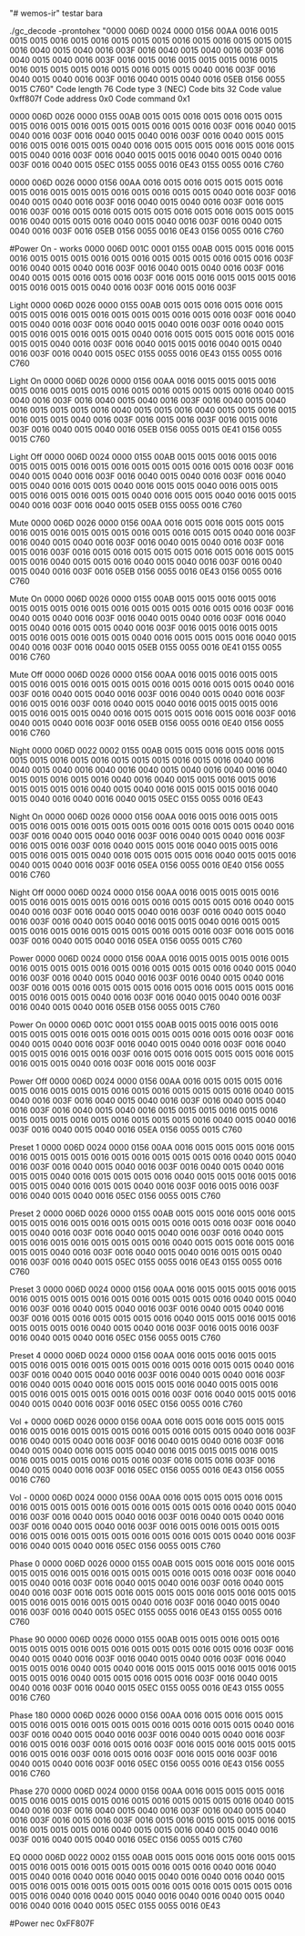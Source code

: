 "# wemos-ir" 
testar bara

./gc_decode -prontohex "0000 006D 0024 0000 0156 00AA 0016 0015 0015 0015 0016 0015 0016 0015 0015 0015 0016 0015 0016 0015 0015 0015 0016 0040 0015 0040 0016 003F 0016 0040 0015 0040 0016 003F 0016 0040 0015 0040 0016 003F 0016 0015 0016 0015 0015 0015 0016 0015 0016 0015 0015 0015 0016 0015 0016 0015 0015 0040 0016 003F 0016 0040 0015 0040 0016 003F 0016 0040 0015 0040 0016 05EB 0156 0055 0015 C760"
Code length 76
Code type      3 (NEC)
Code bits      32
Code value     0xff807f
Code address   0x0
Code command   0x1

0000 006D 0026 0000 0155 00AB 0015 0015 0016 0015 0016 0015 0015 0015 0016 0015 0016 0015 0015 0015 0016 0015 0016 003F 0016 0040 0015 0040 0016 003F 0016 0040 0015 0040 0016 003F 0016 0040 0015 0015 0016 0015 0016 0015 0015 0040 0016 0015 0015 0015 0016 0015 0016 0015 0015 0040 0016 003F 0016 0040 0015 0015 0016 0040 0015 0040 0016 003F 0016 0040 0015 05EC 0155 0055 0016 0E43 0155 0055 0016 C760


0000 006D 0026 0000 0156 00AA 0016 0015 0016 0015 0015 0015 0016 0015 0016 0015 0015 0015 0016 0015 0016 0015 0015 0040 0016 003F 0016 0040 0015 0040 0016 003F 0016 0040 0015 0040 0016 003F 0016 0015 0016 003F 0016 0015 0016 0015 0015 0015 0016 0015 0016 0015 0015 0015 0016 0040 0015 0015 0016 0040 0015 0040 0016 003F 0016 0040 0015 0040 0016 003F 0016 05EB 0156 0055 0016 0E43 0156 0055 0016 C760

#Power On - works 
0000 006D 001C 0001 0155 00AB 0015 0015 0016 0015 0016 0015 0015 0015 0016 0015 0016 0015 0015 0015 0016 0015 0016 003F 0016 0040 0015 0040 0016 003F 0016 0040 0015 0040 0016 003F 0016 0040 0015 0015 0016 0015 0016 003F 0016 0015 0016 0015 0015 0015 0016 0015 0016 0015 0015 0040 0016 003F 0016 0015 0016 003F

Light	0000 006D 0026 0000 0155 00AB 0015 0015 0016 0015 0016 0015 0015 0015 0016 0015 0016 0015 0015 0015 0016 0015 0016 003F 0016 0040 0015 0040 0016 003F 0016 0040 0015 0040 0016 003F 0016 0040 0015 0015 0016 0015 0016 0015 0015 0040 0016 0015 0015 0015 0016 0015 0016 0015 0015 0040 0016 003F 0016 0040 0015 0015 0016 0040 0015 0040 0016 003F 0016 0040 0015 05EC 0155 0055 0016 0E43 0155 0055 0016 C760

Light On	0000 006D 0026 0000 0156 00AA 0016 0015 0015 0015 0016 0015 0016 0015 0015 0015 0016 0015 0016 0015 0015 0015 0016 0040 0015 0040 0016 003F 0016 0040 0015 0040 0016 003F 0016 0040 0015 0040 0016 0015 0015 0015 0016 0040 0015 0015 0016 0040 0015 0015 0016 0015 0016 0015 0015 0040 0016 003F 0016 0015 0016 003F 0016 0015 0016 003F 0016 0040 0015 0040 0016 05EB 0156 0055 0015 0E41 0156 0055 0015 C760

Light Off	0000 006D 0024 0000 0155 00AB 0015 0015 0016 0015 0016 0015 0015 0015 0016 0015 0016 0015 0015 0015 0016 0015 0016 003F 0016 0040 0015 0040 0016 003F 0016 0040 0015 0040 0016 003F 0016 0040 0015 0040 0016 0015 0015 0040 0016 0015 0015 0040 0016 0015 0015 0015 0016 0015 0016 0015 0015 0040 0016 0015 0015 0040 0016 0015 0015 0040 0016 003F 0016 0040 0015 05EB 0155 0055 0016 C760

Mute	0000 006D 0026 0000 0156 00AA 0016 0015 0016 0015 0015 0015 0016 0015 0016 0015 0015 0015 0016 0015 0016 0015 0015 0040 0016 003F 0016 0040 0015 0040 0016 003F 0016 0040 0015 0040 0016 003F 0016 0015 0016 003F 0016 0015 0016 0015 0015 0015 0016 0015 0016 0015 0015 0015 0016 0040 0015 0015 0016 0040 0015 0040 0016 003F 0016 0040 0015 0040 0016 003F 0016 05EB 0156 0055 0016 0E43 0156 0055 0016 C760

Mute On	0000 006D 0026 0000 0155 00AB 0015 0015 0016 0015 0016 0015 0015 0015 0016 0015 0016 0015 0015 0015 0016 0015 0016 003F 0016 0040 0015 0040 0016 003F 0016 0040 0015 0040 0016 003F 0016 0040 0015 0040 0016 0015 0015 0040 0016 003F 0016 0015 0016 0015 0015 0015 0016 0015 0016 0015 0015 0040 0016 0015 0015 0015 0016 0040 0015 0040 0016 003F 0016 0040 0015 05EB 0155 0055 0016 0E41 0155 0055 0016 C760

Mute Off	0000 006D 0026 0000 0156 00AA 0016 0015 0016 0015 0015 0015 0016 0015 0016 0015 0015 0015 0016 0015 0016 0015 0015 0040 0016 003F 0016 0040 0015 0040 0016 003F 0016 0040 0015 0040 0016 003F 0016 0015 0016 003F 0016 0040 0015 0040 0016 0015 0015 0015 0016 0015 0016 0015 0015 0040 0016 0015 0015 0015 0016 0015 0016 003F 0016 0040 0015 0040 0016 003F 0016 05EB 0156 0055 0016 0E40 0156 0055 0016 C760

Night	0000 006D 0022 0002 0155 00AB 0015 0015 0016 0015 0016 0015 0015 0015 0016 0015 0016 0015 0015 0015 0016 0015 0016 0040 0016 0040 0015 0040 0016 0040 0016 0040 0015 0040 0016 0040 0016 0040 0015 0015 0016 0015 0016 0040 0016 0040 0015 0015 0016 0015 0016 0015 0015 0015 0016 0040 0015 0040 0016 0015 0015 0015 0016 0040 0015 0040 0016 0040 0016 0040 0015 05EC 0155 0055 0016 0E43

Night On	0000 006D 0026 0000 0156 00AA 0016 0015 0016 0015 0015 0015 0016 0015 0016 0015 0015 0015 0016 0015 0016 0015 0015 0040 0016 003F 0016 0040 0015 0040 0016 003F 0016 0040 0015 0040 0016 003F 0016 0015 0016 003F 0016 0040 0015 0015 0016 0040 0015 0015 0016 0015 0016 0015 0015 0040 0016 0015 0015 0015 0016 0040 0015 0015 0016 0040 0015 0040 0016 003F 0016 05EA 0156 0055 0016 0E40 0156 0055 0016 C760

Night Off	0000 006D 0024 0000 0156 00AA 0016 0015 0015 0015 0016 0015 0016 0015 0015 0015 0016 0015 0016 0015 0015 0015 0016 0040 0015 0040 0016 003F 0016 0040 0015 0040 0016 003F 0016 0040 0015 0040 0016 003F 0016 0040 0015 0040 0016 0015 0015 0040 0016 0015 0015 0015 0016 0015 0016 0015 0015 0015 0016 0015 0016 003F 0016 0015 0016 003F 0016 0040 0015 0040 0016 05EA 0156 0055 0015 C760

Power	0000 006D 0024 0000 0156 00AA 0016 0015 0015 0015 0016 0015 0016 0015 0015 0015 0016 0015 0016 0015 0015 0015 0016 0040 0015 0040 0016 003F 0016 0040 0015 0040 0016 003F 0016 0040 0015 0040 0016 003F 0016 0015 0016 0015 0015 0015 0016 0015 0016 0015 0015 0015 0016 0015 0016 0015 0015 0040 0016 003F 0016 0040 0015 0040 0016 003F 0016 0040 0015 0040 0016 05EB 0156 0055 0015 C760

Power On	0000 006D 001C 0001 0155 00AB 0015 0015 0016 0015 0016 0015 0015 0015 0016 0015 0016 0015 0015 0015 0016 0015 0016 003F 0016 0040 0015 0040 0016 003F 0016 0040 0015 0040 0016 003F 0016 0040 0015 0015 0016 0015 0016 003F 0016 0015 0016 0015 0015 0015 0016 0015 0016 0015 0015 0040 0016 003F 0016 0015 0016 003F

Power Off	0000 006D 0024 0000 0156 00AA 0016 0015 0015 0015 0016 0015 0016 0015 0015 0015 0016 0015 0016 0015 0015 0015 0016 0040 0015 0040 0016 003F 0016 0040 0015 0040 0016 003F 0016 0040 0015 0040 0016 003F 0016 0040 0015 0040 0016 0015 0015 0015 0016 0015 0016 0015 0015 0015 0016 0015 0016 0015 0015 0015 0016 0040 0015 0040 0016 003F 0016 0040 0015 0040 0016 05EA 0156 0055 0015 C760

Preset 1	0000 006D 0024 0000 0156 00AA 0016 0015 0015 0015 0016 0015 0016 0015 0015 0015 0016 0015 0016 0015 0015 0015 0016 0040 0015 0040 0016 003F 0016 0040 0015 0040 0016 003F 0016 0040 0015 0040 0016 0015 0015 0040 0016 0015 0015 0015 0016 0040 0015 0015 0016 0015 0016 0015 0015 0040 0016 0015 0015 0040 0016 003F 0016 0015 0016 003F 0016 0040 0015 0040 0016 05EC 0156 0055 0015 C760

Preset 2	0000 006D 0026 0000 0155 00AB 0015 0015 0016 0015 0016 0015 0015 0015 0016 0015 0016 0015 0015 0015 0016 0015 0016 003F 0016 0040 0015 0040 0016 003F 0016 0040 0015 0040 0016 003F 0016 0040 0015 0015 0016 0015 0016 0015 0015 0015 0016 0040 0015 0015 0016 0015 0016 0015 0015 0040 0016 003F 0016 0040 0015 0040 0016 0015 0015 0040 0016 003F 0016 0040 0015 05EC 0155 0055 0016 0E43 0155 0055 0016 C760

Preset 3	0000 006D 0024 0000 0156 00AA 0016 0015 0015 0015 0016 0015 0016 0015 0015 0015 0016 0015 0016 0015 0015 0015 0016 0040 0015 0040 0016 003F 0016 0040 0015 0040 0016 003F 0016 0040 0015 0040 0016 003F 0016 0015 0016 0015 0015 0015 0016 0040 0015 0015 0016 0015 0016 0015 0015 0015 0016 0040 0015 0040 0016 003F 0016 0015 0016 003F 0016 0040 0015 0040 0016 05EC 0156 0055 0015 C760

Preset 4	0000 006D 0024 0000 0156 00AA 0016 0015 0016 0015 0015 0015 0016 0015 0016 0015 0015 0015 0016 0015 0016 0015 0015 0040 0016 003F 0016 0040 0015 0040 0016 003F 0016 0040 0015 0040 0016 003F 0016 0040 0015 0040 0016 0015 0015 0015 0016 0040 0015 0015 0016 0015 0016 0015 0015 0015 0016 0015 0016 003F 0016 0040 0015 0015 0016 0040 0015 0040 0016 003F 0016 05EC 0156 0055 0016 C760

Vol +	0000 006D 0026 0000 0156 00AA 0016 0015 0016 0015 0015 0015 0016 0015 0016 0015 0015 0015 0016 0015 0016 0015 0015 0040 0016 003F 0016 0040 0015 0040 0016 003F 0016 0040 0015 0040 0016 003F 0016 0040 0015 0040 0016 0015 0015 0040 0016 0015 0015 0015 0016 0015 0016 0015 0015 0015 0016 0015 0016 003F 0016 0015 0016 003F 0016 0040 0015 0040 0016 003F 0016 05EC 0156 0055 0016 0E43 0156 0055 0016 C760

Vol -	0000 006D 0024 0000 0156 00AA 0016 0015 0015 0015 0016 0015 0016 0015 0015 0015 0016 0015 0016 0015 0015 0015 0016 0040 0015 0040 0016 003F 0016 0040 0015 0040 0016 003F 0016 0040 0015 0040 0016 003F 0016 0040 0015 0040 0016 003F 0016 0015 0016 0015 0015 0015 0016 0015 0016 0015 0015 0015 0016 0015 0016 0015 0015 0040 0016 003F 0016 0040 0015 0040 0016 05EC 0156 0055 0015 C760

Phase 0	0000 006D 0026 0000 0155 00AB 0015 0015 0016 0015 0016 0015 0015 0015 0016 0015 0016 0015 0015 0015 0016 0015 0016 003F 0016 0040 0015 0040 0016 003F 0016 0040 0015 0040 0016 003F 0016 0040 0015 0040 0016 003F 0016 0015 0016 0015 0015 0015 0016 0015 0016 0015 0015 0015 0016 0015 0016 0015 0015 0040 0016 003F 0016 0040 0015 0040 0016 003F 0016 0040 0015 05EC 0155 0055 0016 0E43 0155 0055 0016 C760

Phase 90	0000 006D 0026 0000 0155 00AB 0015 0015 0016 0015 0016 0015 0015 0015 0016 0015 0016 0015 0015 0015 0016 0015 0016 003F 0016 0040 0015 0040 0016 003F 0016 0040 0015 0040 0016 003F 0016 0040 0015 0015 0016 0040 0015 0040 0016 0015 0015 0015 0016 0015 0016 0015 0015 0015 0016 0040 0015 0015 0016 0015 0016 003F 0016 0040 0015 0040 0016 003F 0016 0040 0015 05EC 0155 0055 0016 0E43 0155 0055 0016 C760

Phase 180	0000 006D 0026 0000 0156 00AA 0016 0015 0016 0015 0015 0015 0016 0015 0016 0015 0015 0015 0016 0015 0016 0015 0015 0040 0016 003F 0016 0040 0015 0040 0016 003F 0016 0040 0015 0040 0016 003F 0016 0015 0016 003F 0016 0015 0016 003F 0016 0015 0016 0015 0015 0015 0016 0015 0016 003F 0016 0015 0016 003F 0016 0015 0016 003F 0016 0040 0015 0040 0016 003F 0016 05EC 0156 0055 0016 0E43 0156 0055 0016 C760

Phase 270	0000 006D 0024 0000 0156 00AA 0016 0015 0015 0015 0016 0015 0016 0015 0015 0015 0016 0015 0016 0015 0015 0015 0016 0040 0015 0040 0016 003F 0016 0040 0015 0040 0016 003F 0016 0040 0015 0040 0016 003F 0016 0015 0016 003F 0016 0015 0016 0015 0015 0015 0016 0015 0016 0015 0015 0015 0016 0040 0015 0015 0016 0040 0015 0040 0016 003F 0016 0040 0015 0040 0016 05EC 0156 0055 0015 C760

EQ	0000 006D 0022 0002 0155 00AB 0015 0015 0016 0015 0016 0015 0015 0015 0016 0015 0016 0015 0015 0015 0016 0015 0016 0040 0016 0040 0015 0040 0016 0040 0016 0040 0015 0040 0016 0040 0016 0040 0015 0015 0016 0015 0016 0015 0015 0015 0016 0015 0016 0015 0015 0015 0016 0015 0016 0040 0016 0040 0015 0040 0016 0040 0016 0040 0015 0040 0016 0040 0016 0040 0015 05EC 0155 0055 0016 0E43

#Power
nec 0xFF807F
